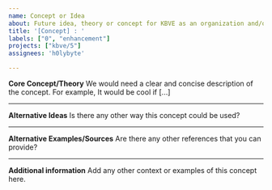 ```yaml
---
name: Concept or Idea
about: Future idea, theory or concept for KBVE as an organization and/or the main website.
title: '[Concept] : '
labels: ["0", "enhancement"]
projects: ["kbve/5"]
assignees: 'h0lybyte'

---
```


**Core Concept/Theory**
We would need a clear and concise description of the concept. For example, It would be cool if [...]

* * *

**Alternative Ideas**
Is there any other way this concept could be used?

* * *

**Alternative Examples/Sources**
Are there any other references that you can provide?

* * *

**Additional information**
Add any other context or examples of this concept here.